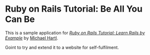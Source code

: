 # Ruby on Rails Tutorial: Be All You Can Be

This is a sample application for
[*Ruby on Rails Tutorial: Learn Rails by Example*](http://railstutorial.org/)
by [Michael Hartl](http://michaelhartl.com/).

Goint to try and extend it to a website for self-fulfilment.